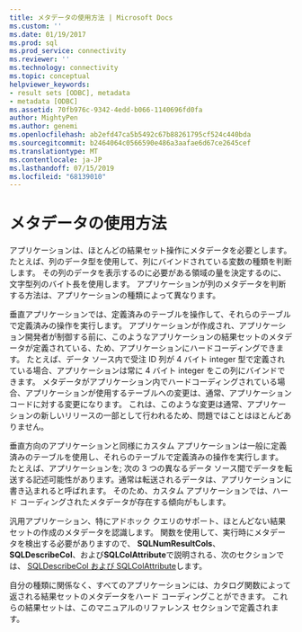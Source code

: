 ```yaml
---
title: メタデータの使用方法 | Microsoft Docs
ms.custom: ''
ms.date: 01/19/2017
ms.prod: sql
ms.prod_service: connectivity
ms.reviewer: ''
ms.technology: connectivity
ms.topic: conceptual
helpviewer_keywords:
- result sets [ODBC], metadata
- metadata [ODBC]
ms.assetid: 70fb976c-9342-4edd-b066-1140696fd0fa
author: MightyPen
ms.author: genemi
ms.openlocfilehash: ab2efd47ca5b5492c67b88261795cf524c440bda
ms.sourcegitcommit: b2464064c0566590e486a3aafae6d67ce2645cef
ms.translationtype: MT
ms.contentlocale: ja-JP
ms.lasthandoff: 07/15/2019
ms.locfileid: "68139010"
---
```

# <a name="how-is-metadata-used"></a>メタデータの使用方法
アプリケーションは、ほとんどの結果セット操作にメタデータを必要とします。 たとえば、列のデータ型を使用して、列にバインドされている変数の種類を判断します。 その列のデータを表示するのに必要がある領域の量を決定するのに、文字型列のバイト長を使用します。 アプリケーションが列のメタデータを判断する方法は、アプリケーションの種類によって異なります。  
  
 垂直アプリケーションでは、定義済みのテーブルを操作して、それらのテーブルで定義済みの操作を実行します。 アプリケーションが作成され、アプリケーション開発者が制御する前に、このようなアプリケーションの結果セットのメタデータが定義されている、ため、アプリケーションにハードコーディングできます。 たとえば、データ ソース内で受注 ID 列が 4 バイト integer 型で定義されている場合、アプリケーションは常に 4 バイト integer をこの列にバインドできます。 メタデータがアプリケーション内でハードコーディングされている場合、アプリケーションが使用するテーブルへの変更は、通常、アプリケーション コードに対する変更になります。 これは、このような変更は通常、アプリケーションの新しいリリースの一部として行われるため、問題ではことはほとんどありません。  
  
 垂直方向のアプリケーションと同様にカスタム アプリケーションは一般に定義済みのテーブルを使用し、それらのテーブルで定義済みの操作を実行します。 たとえば、アプリケーションを; 次の 3 つの異なるデータ ソース間でデータを転送する記述可能性があります。通常は転送されるデータは、アプリケーションに書き込まれると呼ばれます。 そのため、カスタム アプリケーションでは、ハード コーディングされたメタデータが存在する傾向がもします。  
  
 汎用アプリケーション、特にアドホック クエリのサポート、ほとんどない結果セットの作成のメタデータを認識します。 関数を使用して、実行時にメタデータを検出する必要がありますので、 **SQLNumResultCols**、 **SQLDescribeCol**、および**SQLColAttribute**で説明される、次のセクションでは、 [SQLDescribeCol および SQLColAttribute](../../../odbc/reference/develop-app/sqldescribecol-and-sqlcolattribute.md)します。  
  
 自分の種類に関係なく、すべてのアプリケーションには、カタログ関数によって返される結果セットのメタデータをハード コーディングことができます。 これらの結果セットは、このマニュアルのリファレンス セクションで定義されます。
